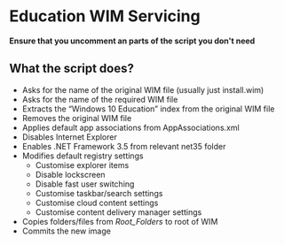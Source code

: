 # Education WIM Servicing

**Ensure that you uncomment an parts of the script you don't need**

## What the script does?

- Asks for the name of the original WIM file (usually just install.wim)
- Asks for the name of the required WIM file
- Extracts the “Windows 10 Education” index from the original WIM file 
- Removes the original WIM file 
- Applies default app associations from AppAssociations.xml
- Disables Internet Explorer
- Enables .NET Framework 3.5 from relevant net35 folder 
- Modifies default registry settings
  - Customise explorer items
  - Disable lockscreen
  - Disable fast user switching
  - Customise taskbar/search settings
  - Customise cloud content settings
  - Customise content delivery manager settings
- Copies folders/files from *Root_Folders* to root of WIM
- Commits the new image
